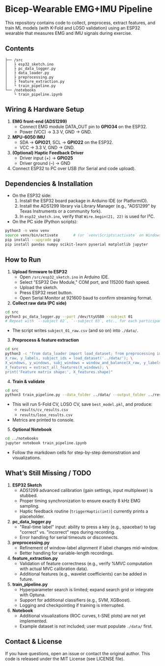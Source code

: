 # Bicep-Wearable EMG+IMU Pipeline
This repository contains code to collect, preprocess, extract features, and train ML models (with K-Fold and LOSO validation) using an ESP32 wearable that measures EMG and IMU signals during exercise.

## Contents
```
├── /src
│   ├ esp32_sketch.ino
│   ├ pc_data_logger.py
│   ├ data_loader.py
│   ├ preprocessing.py
│   ├ feature_extraction.py
│   └ train_pipeline.py
└── /notebooks
    └ train_pipeline.ipynb
```

## Wiring & Hardware Setup
1. **EMG front-end (ADS1299)**
   - Connect EMG module DATA_OUT pin to **GPIO34** on the ESP32.
   - Power (VCC) → 3.3 V, GND → GND.
2. **MPU-6050 IMU**
   - SDA → **GPIO21**, SCL → **GPIO22** on the ESP32.
   - VCC → 3.3 V, GND → GND.
3. **(Optional) Haptic Feedback Driver**
   - Driver input (+) → **GPIO25**
   - Driver ground (–) → GND
4. Connect ESP32 to PC over USB (for Serial and code upload).

## Dependencies & Installation
- On the ESP32 side:
  1. Install the ESP32 board package in Arduino IDE (or PlatformIO).
  2. Install the ADS1299 library via Library Manager (e.g., "ADS1299" by Texas Instruments or a community fork).
  3. In `esp32_sketch.ino`, verify that `Wire.begin(21, 22)` is used for I²C.
- On the PC side (Python scripts):
```bash
python3 -m venv venv
source venv/bin/activate       # (or `venv\Scripts\activate` on Windows)
pip install --upgrade pip
pip install pandas numpy scikit-learn pyserial matplotlib jupyter
```

## How to Run
1. **Upload firmware to ESP32**
   - Open `/src/esp32_sketch.ino` in Arduino IDE.
   - Select "ESP32 Dev Module," COM port, and 115200 flash speed.
   - Upload the sketch.
   - Press ESP32 reset button.
   - Open Serial Monitor at 921600 baud to confirm streaming format.
2. **Collect raw data (PC side)**
```bash
cd src
python3 pc_data_logger.py --port /dev/ttyUSB0 --subject 01
# Repeat with `--subject 02`, `--subject 03`, etc., for each participant/session.
```
   - The script writes `subject_01_raw.csv` (and so on) into `./data/`.
3. **Preprocess & feature extraction**
```bash
cd src
python3 -c "from data_loader import load_dataset; from preprocessing import window_and_balance; from feature_extraction import extract_all_features; \
X_raw, y_labels, subject_ids = load_dataset('../data/'); \
X_windows, y_windows, subj_windows = window_and_balance(X_raw, y_labels, subject_ids); \
X_features = extract_all_features(X_windows); \
print('Feature matrix shape:', X_features.shape)"
```
4. **Train & validate**
```bash
cd src
python3 train_pipeline.py --data_folder ../data/ --output_folder ../results/
```
   - This will run 5-Fold CV, LOSO CV, save `best_model.pkl`, and produce:
     - `results/cv_results.csv`
     - `results/loso_results.csv`
   - Metrics are printed to console.
5. **Optional Notebook**
```bash
cd ../notebooks
jupyter notebook train_pipeline.ipynb
```
   - Follow the markdown cells for step-by-step demonstration and visualizations.

## What’s Still Missing / TODO
1. **ESP32 Sketch**
   - ADS1299 advanced calibration (gain settings, input multiplexer) is stubbed.
   - Proper timing synchronization to ensure exactly 8 kHz EMG sampling.
   - Haptic feedback routine (`triggerHaptic(int)`) currently prints a placeholder.
2. **pc_data_logger.py**
   - "Real-time label" input: ability to press a key (e.g., spacebar) to tag "correct" vs. "incorrect" reps during recording.
   - Error handling for serial timeouts or disconnects.
3. **preprocessing.py**
   - Refinement of window-label alignment if label changes mid-window.
   - Better handling for variable-length recordings.
4. **feature_extraction.py**
   - Validation of feature correctness (e.g., verify %MVC computation with actual MVC calibration data).
   - Additional features (e.g., wavelet coefficients) can be added in future.
5. **train_pipeline.py**
   - Hyperparameter search is limited; expand search grid or integrate with Optuna.
   - Support for additional classifiers (e.g., SVM, XGBoost).
   - Logging and checkpointing if training is interrupted.
6. **Notebook**
   - Additional visualizations (ROC curves, t-SNE plots) are not yet implemented.
   - Example dataset is not included; user must populate `./data/` first.

## Contact & License
If you have questions, open an issue or contact the original author.
This code is released under the MIT License (see LICENSE file).
